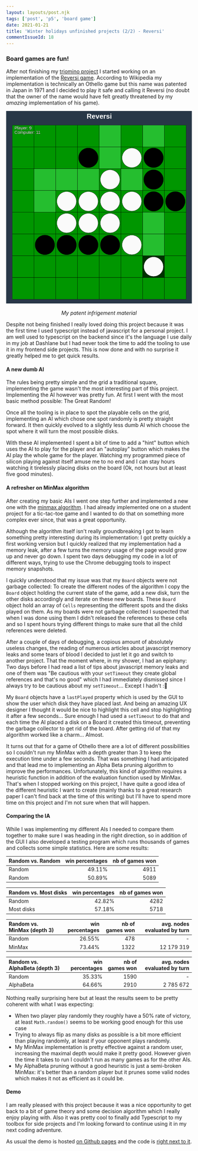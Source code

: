 ```yaml
---
layout: layouts/post.njk
tags: ['post', 'p5', 'board game']
date: 2021-01-21
title: 'Winter holidays unfinished projects (2/2) - Reversi'
commentIssueId: 18
---
```


### Board games are fun!

After not finishing my [triomino project](../triomino/) I started working on an implementation of the [Reversi game](https://en.wikipedia.org/wiki/Reversi). According to Wikipedia my implementation is technically an Othello game but this name was patented in Japan in 1971 and I decided to play it safe and calling it Reversi (no doubt that the owner of the name would have felt greatly threatened by my _amazing_ implementation of his game).

![Screenshot of my Reversi implementation](./reversi.png)

<center>
    <i>My patent infrigement material</i>
</center>

Despite not being finished I really loved doing this project because it was the first time I used typescript instead of javascript for a personal project. I am well used to typescript on the backend since it's the language I use daily in my job at Dashlane but I had never took the time to add the tooling to use it in my frontend side projects. This is now done and with no surprise it greatly helped me to get quick results.

#### A new dumb AI

The rules being pretty simple and the grid a traditional square, implementing the game wasn't the most interesting part of this project. Implementing the AI however was pretty fun. At first I went with the most basic method possible: The Great Random!

Once all the tooling is in place to spot the playable cells on the grid, implementing an AI which chose one spot randomly is pretty straight forward. It then quickly evolved to a slightly less dumb AI which choose the spot where it will turn the most possible disks.

With these AI implemented I spent a bit of time to add a "hint" button which uses the AI to play for the player and an "autoplay" button which makes the AI play the whole game for the player. Watching my programmed piece of silicon playing against itself amuse me to no end and I can stay hours watching it tirelessly placing disks on the board (Ok, not hours but at least five good minutes).

#### A refresher on MinMax algorithm

After creating my basic AIs I went one step further and implemented a new one with the [minmax algorithm](https://en.wikipedia.org/wiki/Minimax). I had already implemented one on a student project for a tic-tac-toe game and I wanted to do that on something more complex ever since, that was a great opportunity.

Although the algorithm itself isn't really groundbreaking I got to learn something pretty interesting during its implementation: I got pretty quickly a first working version but I quickly realized that my implementation had a memory leak, after a few turns the memory usage of the page would grow up and never go down. I spent two days debugging my code in a lot of different ways, trying to use the Chrome debugging tools to inspect memory snapshots.

I quickly understood that my issue was that my `Board` objects were not garbage collected: To create the different nodes of the algorithm I copy the `Board` object holding the current state of the game, add a new disk, turn the other disks accordingly and iterate on these new boards. These `Board` object hold an array of `Cells` representing the different spots and the disks played on them. As my boards were not garbage collected I suspected that when I was done using them I didn't released the references to these cells and so I spent hours trying different things to make sure that all the child references were deleted.

After a couple of days of debugging, a copious amount of absolutely useless changes, the reading of numerous articles about javascript memory leaks and some tears of blood I decided to just let it go and switch to another project. That the moment where, in my shower, I had an epiphany: Two days before I had read a list of tips about javascript memory leaks and one of them was "Be cautious with your `setTimeout` they create global references and that's no good" which I had immediately dismissed since I always try to be cautious about my `setTimeout`... Except I hadn't :🤦

My `Board` objects have a `lastPlayed` property which is used by the GUI to show the user which disk they have placed last. And being an amazing UX designer I thought it would be nice to highlight this cell and stop highlighting it after a few seconds... Sure enough I had used a `setTimeout` to do that and each time the AI placed a disk on a Board it created this timeout, preventing the garbage collector to get rid of the board. After getting rid of that my algorithm worked like a charm... Almost.

It turns out that for a game of Othello there are a lot of different possibilities so I couldn't run my MinMax with a depth greater than 3 to keep the execution time under a few seconds. That was something I had anticipated and that lead me to implementing an Alpha Beta pruning algorithm to improve the performances. Unfortunately, this kind of algorithm requires a heuristic function in addition of the evaluation function used by MinMax. That's when I stopped working on this project, I have quite a good idea of the different heuristic I want to create (mainly thanks to a great research paper I can't find back at the time of this writing) but I'll have to spend more time on this project and I'm not sure when that will happen.

#### Comparing the IA

While I was implementing my different AIs I needed to compare them together to make sure I was heading in the right direction, so in addition of the GUI I also developed a testing program which runs thousands of games and collects some simple statistics. Here are some results:

| Random vs. Random | win percentages | nb of games won |
| :---------------- | --------------: | --------------: |
| Random            |          49.11% |            4911 |
| Random            |          50.89% |            5089 |

| Random vs. Most disks | win percentages | nb of games won |
| :-------------------- | --------------: | --------------: |
| Random                |          42.82% |            4282 |
| Most disks            |          57.18% |            5718 |

| Random vs. MinMax (depth 3) | win percentages | nb of games won | avg. nodes evaluated by turn |
| :-------------------------- | --------------: | --------------: | ---------------------------: |
| Random                      |          26.55% |             478 |                            - |
| MinMax                      |          73.44% |            1322 |                   12 179 319 |

| Random vs. AlphaBeta (depth 3) | win percentages | nb of games won | avg. nodes evaluated by turn |
| :----------------------------- | --------------: | --------------: | ---------------------------: |
| Random                         |          35.33% |            1590 |                            - |
| AlphaBeta                      |          64.66% |            2910 |                    2 785 672 |

Nothing really surprising here but at least the results seem to be pretty coherent with what I was expecting:

-   When two player play randomly they roughly have a 50% rate of victory, at least `Math.random()` seems to be working good enough for this use case
-   Trying to always flip as many disks as possible is a bit more efficient than playing randomly, at least if your opponent plays randomly.
-   My MinMax implementation is pretty effective against a random user, increasing the maximal depth would make it pretty good. However given the time it takes to run I couldn't run as many games as for the other AIs.
-   My AlphaBeta pruning without a good heuristic is just a semi-broken MinMax: it's better than a random player but it prunes some valid nodes which makes it not as efficient as it could be.

#### Demo

I am really pleased with this project because it was a nice opportunity to get back to a bit of game theory and some decision algorithm which I really enjoy playing with. Also it was pretty cool to finally add Typescript to my toolbox for side projects and I'm looking forward to continue using it in my next coding adventure.

As usual the demo is hosted [on Github pages](https://statox.github.io/reversi/) and the code is [right next to it](https://github.com/statox/reversi).
